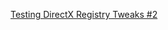 [Testing DirectX Registry Tweaks #2](https://www.youtube.com/watch?v=itTcqcJxtbo&list=PLoFF46PsQQrMltkqYqbW4wnl0u03jy7am&index=2&t=2s)
